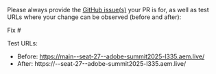 Please always provide the [GitHub issue(s)](../issues) your PR is for, as well as test URLs where your change can be observed (before and after):

Fix #<gh-issue-id>

Test URLs:
- Before: https://main--seat-27--adobe-summit2025-l335.aem.live/
- After: https://<branch>--seat-27--adobe-summit2025-l335.aem.live/
